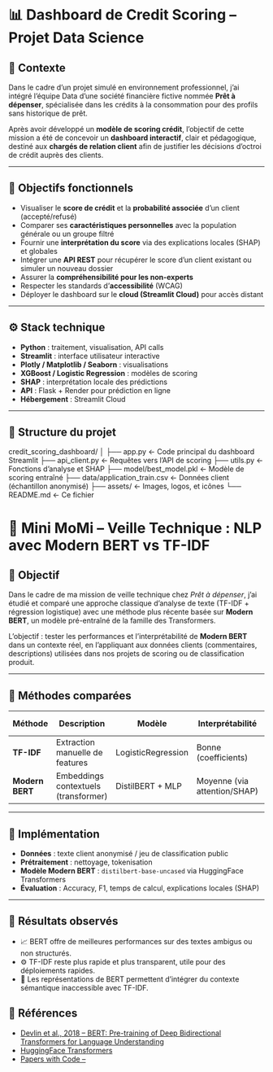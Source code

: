 # 📊 Dashboard de Credit Scoring – Projet Data Science

## 🎯 Contexte

Dans le cadre d’un projet simulé en environnement professionnel, j’ai intégré l’équipe Data d’une société financière fictive nommée **Prêt à dépenser**, spécialisée dans les crédits à la consommation pour des profils sans historique de prêt.

Après avoir développé un **modèle de scoring crédit**, l’objectif de cette mission a été de concevoir un **dashboard interactif**, clair et pédagogique, destiné aux **chargés de relation client** afin de justifier les décisions d’octroi de crédit auprès des clients.

---

## 🧭 Objectifs fonctionnels

- Visualiser le **score de crédit** et la **probabilité associée** d’un client (accepté/refusé)
- Comparer ses **caractéristiques personnelles** avec la population générale ou un groupe filtré
- Fournir une **interprétation du score** via des explications locales (SHAP) et globales
- Intégrer une **API REST** pour récupérer le score d’un client existant ou simuler un nouveau dossier
- Assurer la **compréhensibilité pour les non-experts**
- Respecter les standards d’**accessibilité** (WCAG)
- Déployer le dashboard sur le **cloud (Streamlit Cloud)** pour accès distant

---

## ⚙️ Stack technique

- **Python** : traitement, visualisation, API calls
- **Streamlit** : interface utilisateur interactive
- **Plotly / Matplotlib / Seaborn** : visualisations
- **XGBoost / Logistic Regression** : modèles de scoring
- **SHAP** : interprétation locale des prédictions
- **API** : Flask + Render pour prédiction en ligne
- **Hébergement** : Streamlit Cloud

---

## 📂 Structure du projet

credit_scoring_dashboard/
│
├── app.py ← Code principal du dashboard Streamlit
├── api_client.py ← Requêtes vers l’API de scoring
├── utils.py ← Fonctions d’analyse et SHAP
├── model/best_model.pkl ← Modèle de scoring entraîné
├── data/application_train.csv ← Données client (échantillon anonymisé)
├── assets/ ← Images, logos, et icônes
└── README.md ← Ce fichier


# 🧠 Mini MoMi – Veille Technique : NLP avec Modern BERT vs TF-IDF

## 🎯 Objectif

Dans le cadre de ma mission de veille technique chez *Prêt à dépenser*, j’ai étudié et comparé une approche classique d’analyse de texte (TF-IDF + régression logistique) avec une méthode plus récente basée sur **Modern BERT**, un modèle pré-entraîné de la famille des Transformers.

L’objectif : tester les performances et l’interprétabilité de **Modern BERT** dans un contexte réel, en l’appliquant aux données clients (commentaires, descriptions) utilisées dans nos projets de scoring ou de classification produit.

---

## 🧪 Méthodes comparées

| Méthode | Description | Modèle | Interprétabilité | Temps d’entraînement |
|--------|-------------|--------|------------------|----------------------|
| **TF-IDF** | Extraction manuelle de features | LogisticRegression | Bonne (coefficients) | Rapide |
| **Modern BERT** | Embeddings contextuels (transformer) | DistilBERT + MLP | Moyenne (via attention/SHAP) | Plus long |

---

## 🔧 Implémentation

- **Données** : texte client anonymisé / jeu de classification public
- **Prétraitement** : nettoyage, tokenisation
- **Modèle Modern BERT** : `distilbert-base-uncased` via HuggingFace Transformers
- **Évaluation** : Accuracy, F1, temps de calcul, explications locales (SHAP)

---

## 📌 Résultats observés

- 📈 BERT offre de meilleures performances sur des textes ambigus ou non structurés.
- ⚙️ TF-IDF reste plus rapide et plus transparent, utile pour des déploiements rapides.
- 🧠 Les représentations de BERT permettent d’intégrer du contexte sémantique inaccessible avec TF-IDF.

## 🔗 Références

- [Devlin et al., 2018 – BERT: Pre-training of Deep Bidirectional Transformers for Language Understanding](https://arxiv.org/abs/1810.04805)  
- [HuggingFace Transformers](https://huggingface.co/transformers/)  
- [Papers with Code –]()
